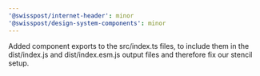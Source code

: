```yaml
---
'@swisspost/internet-header': minor
'@swisspost/design-system-components': minor
---
```


Added component exports to the src/index.ts files, to include them in the dist/index.js and dist/index.esm.js output files and therefore fix our stencil setup.
